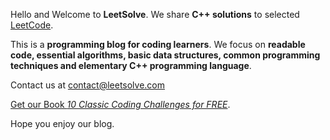 Hello and Welcome to **LeetSolve**. We share **C++ solutions** to selected [LeetCode](https://leetcode.com/). 

This is a **programming blog for coding learners**. We focus on **readable code, essential algorithms, basic data structures, common programming techniques and elementary C++ programming language**.

Contact us at [contact@leetsolve.com](mailto:contact@leetsolve.com)

[Get our Book *10 Classic Coding Challenges for FREE*](https://nhutnguyen.gumroad.com/l/10_classic).

Hope you enjoy our blog.
